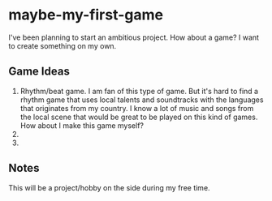 # maybe-my-first-game
I've been planning to start an ambitious project. How about a game? I want to create something on my own.


## Game Ideas
1. Rhythm/beat game. I am fan of this type of game. But it's hard to find a rhythm game that uses local talents and soundtracks with the languages that originates from my country. I know a lot of music and songs from the local scene that would be great to be played on this kind of games. How about I make this game myself?
2.
3.

## Notes
This will be a project/hobby on the side during my free time.

